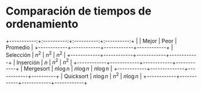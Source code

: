 Comparación de tiempos de ordenamiento
======================================

+-----------:+:----------:+:----------:+:----------:+
|            | Mejor      | Peor       | Promedio   |
+------------+------------+------------+------------+
| Selección  | $n^2$      | $n^2$      | $n^2$      |
+------------+------------+------------+------------+
| Inserción  | $n$        | $n^2$      | $n^2$      |
+------------+------------+------------+------------+
| Mergesort  | $n \log n$ | $n \log n$ | $n \log n$ |
+------------+--------------+------------+----------+
| Quicksort  | $n \log n$ | $n^2$      | $n \log n$ |
+------------+------------+------------+------------+
